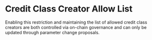 # Credit Class Creator Allow List

Enabling this restriction and maintaining the list of allowed credit class creators are both controlled via on-chain governance and can only be updated through parameter change proposals.
